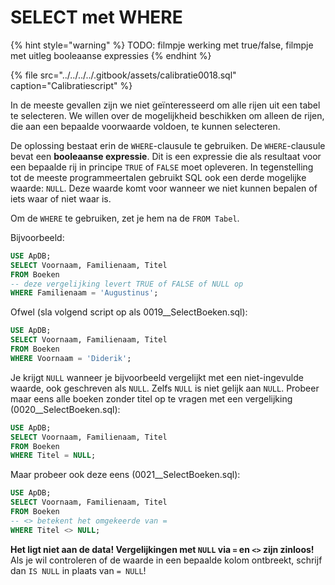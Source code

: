 # SELECT met WHERE

{% hint style="warning" %}
TODO: filmpje werking met true/false, filmpje met uitleg booleaanse expressies
{% endhint %}

{% file src="../../../../.gitbook/assets/calibratie0018.sql" caption="Calibratiescript" %}

In de meeste gevallen zijn we niet geïnteresseerd om alle rijen uit een tabel te selecteren. We willen over de mogelijkheid beschikken om alleen de rijen, die aan een bepaalde voorwaarde voldoen, te kunnen selecteren.

De oplossing bestaat erin de `WHERE`-clausule te gebruiken. De `WHERE`-clausule bevat een **booleaanse expressie**. Dit is een expressie die als resultaat voor een bepaalde rij in principe `TRUE` of `FALSE` moet opleveren. In tegenstelling tot de meeste programmeertalen gebruikt SQL ook een derde mogelijke waarde: `NULL`. Deze waarde komt voor wanneer we niet kunnen bepalen of iets waar of niet waar is.

Om de `WHERE` te gebruiken, zet je hem na de `FROM Tabel`.

Bijvoorbeeld:

```sql
USE ApDB;
SELECT Voornaam, Familienaam, Titel 
FROM Boeken
-- deze vergelijking levert TRUE of FALSE of NULL op
WHERE Familienaam = 'Augustinus';
```

Ofwel \(sla volgend script op als 0019\_\_SelectBoeken.sql\):

```sql
USE ApDB;
SELECT Voornaam, Familienaam, Titel 
FROM Boeken
WHERE Voornaam = 'Diderik';
```

Je krijgt `NULL` wanneer je bijvoorbeeld vergelijkt met een niet-ingevulde waarde, ook geschreven als `NULL`. Zelfs `NULL` is niet gelijk aan `NULL`. Probeer maar eens alle boeken zonder titel op te vragen met een vergelijking \(0020\_\_SelectBoeken.sql\):

```sql
USE ApDB;
SELECT Voornaam, Familienaam, Titel 
FROM Boeken
WHERE Titel = NULL;
```

Maar probeer ook deze eens \(0021\_\_SelectBoeken.sql\):

```sql
USE ApDB;
SELECT Voornaam, Familienaam, Titel 
FROM Boeken
-- <> betekent het omgekeerde van =
WHERE Titel <> NULL;
```

**Het ligt niet aan de data! Vergelijkingen met `NULL` via `=` en `<>` zijn zinloos!** Als je wil controleren of de waarde in een bepaalde kolom ontbreekt, schrijf dan `IS NULL` in plaats van `= NULL`!

